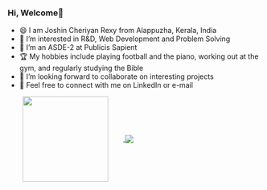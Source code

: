 ### Hi, Welcome👋
- 😄 I am Joshin Cheriyan Rexy from Alappuzha, Kerala, India
- 👀 I’m interested in R&D, Web Development and Problem Solving
- 🌱 I’m an ASDE-2 at Publicis Sapient
- 🏆 My hobbies include playing football and the piano, working out at the gym, and regularly studying the Bible
- 💞️ I’m looking forward to collaborate on interesting projects
- 🔗 Feel free to connect with me on LinkedIn or e-mail

<a href="https://github.com/anuraghazra/github-readme-stats">
  <img align="center" height = 170px hspace="30" src="https://github-readme-stats.vercel.app/api/top-langs/?username=joshincr&langs_count=10&hide=jupyter%20notebook&layout=compact&card_width=235" />
</a>
<a href="https://github.com/anuraghazra/github-readme-stats">
  <img align="center" src="https://github-readme-stats.vercel.app/api?username=joshincr&show_icons=true&include_all_commits=true&count_private=true&hide_rank=true&hide=contribs&theme=algolia&title_color=89cff0" />
</a>

<!---
joshincr/joshincr is a ✨ special ✨ repository because its `README.md` (this file) appears on your GitHub profile.
You can click the Preview link to take a look at your changes.
--->

